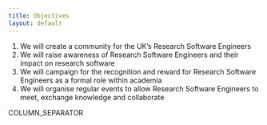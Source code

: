 ```yaml
---
title: Objectives
layout: default
---
```


1. We will create a community for the UK’s Research Software Engineers
2. We will raise awareness of Research Software Engineers and their impact on research software
3. We will campaign for the recognition and reward for Research Software Engineers as a formal role within academia
4. We will organise regular events to allow Research Software Engineers to meet, exchange knowledge and collaborate

COLUMN_SEPARATOR

